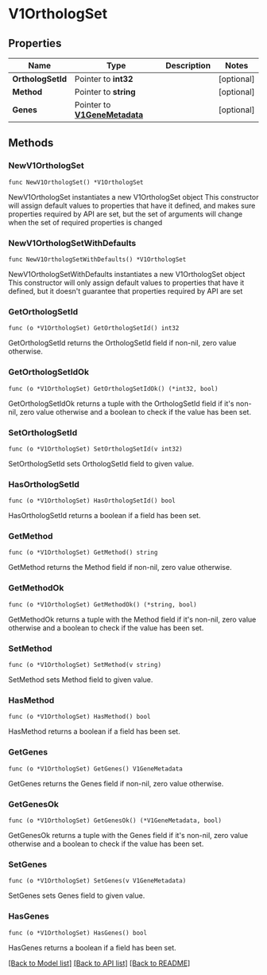 # V1OrthologSet

## Properties

Name | Type | Description | Notes
------------ | ------------- | ------------- | -------------
**OrthologSetId** | Pointer to **int32** |  | [optional] 
**Method** | Pointer to **string** |  | [optional] 
**Genes** | Pointer to [**V1GeneMetadata**](V1GeneMetadata.md) |  | [optional] 

## Methods

### NewV1OrthologSet

`func NewV1OrthologSet() *V1OrthologSet`

NewV1OrthologSet instantiates a new V1OrthologSet object
This constructor will assign default values to properties that have it defined,
and makes sure properties required by API are set, but the set of arguments
will change when the set of required properties is changed

### NewV1OrthologSetWithDefaults

`func NewV1OrthologSetWithDefaults() *V1OrthologSet`

NewV1OrthologSetWithDefaults instantiates a new V1OrthologSet object
This constructor will only assign default values to properties that have it defined,
but it doesn't guarantee that properties required by API are set

### GetOrthologSetId

`func (o *V1OrthologSet) GetOrthologSetId() int32`

GetOrthologSetId returns the OrthologSetId field if non-nil, zero value otherwise.

### GetOrthologSetIdOk

`func (o *V1OrthologSet) GetOrthologSetIdOk() (*int32, bool)`

GetOrthologSetIdOk returns a tuple with the OrthologSetId field if it's non-nil, zero value otherwise
and a boolean to check if the value has been set.

### SetOrthologSetId

`func (o *V1OrthologSet) SetOrthologSetId(v int32)`

SetOrthologSetId sets OrthologSetId field to given value.

### HasOrthologSetId

`func (o *V1OrthologSet) HasOrthologSetId() bool`

HasOrthologSetId returns a boolean if a field has been set.

### GetMethod

`func (o *V1OrthologSet) GetMethod() string`

GetMethod returns the Method field if non-nil, zero value otherwise.

### GetMethodOk

`func (o *V1OrthologSet) GetMethodOk() (*string, bool)`

GetMethodOk returns a tuple with the Method field if it's non-nil, zero value otherwise
and a boolean to check if the value has been set.

### SetMethod

`func (o *V1OrthologSet) SetMethod(v string)`

SetMethod sets Method field to given value.

### HasMethod

`func (o *V1OrthologSet) HasMethod() bool`

HasMethod returns a boolean if a field has been set.

### GetGenes

`func (o *V1OrthologSet) GetGenes() V1GeneMetadata`

GetGenes returns the Genes field if non-nil, zero value otherwise.

### GetGenesOk

`func (o *V1OrthologSet) GetGenesOk() (*V1GeneMetadata, bool)`

GetGenesOk returns a tuple with the Genes field if it's non-nil, zero value otherwise
and a boolean to check if the value has been set.

### SetGenes

`func (o *V1OrthologSet) SetGenes(v V1GeneMetadata)`

SetGenes sets Genes field to given value.

### HasGenes

`func (o *V1OrthologSet) HasGenes() bool`

HasGenes returns a boolean if a field has been set.


[[Back to Model list]](../README.md#documentation-for-models) [[Back to API list]](../README.md#documentation-for-api-endpoints) [[Back to README]](../README.md)


